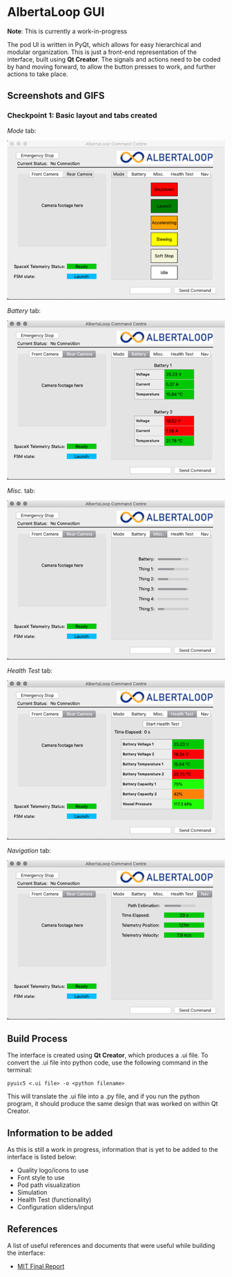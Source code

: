 # AlbertaLoop GUI
**Note**: This is currently a work-in-progress

The pod UI is written in PyQt, which allows for easy hierarchical and modular organization. This is just a front-end representation of the interface, built using **Qt Creator**. The signals and actions need to be coded by hand moving forward, to allow the button presses to work, and further actions to take place.

## Screenshots and GIFS
### **Checkpoint 1**: Basic layout and tabs created
*Mode* tab:

![alt text](screenshots/mode.v1.png "Mode tab")

*Battery* tab:

![alt text](screenshots/battery.v1.png "Battery tab")

*Misc.* tab:

![alt text](screenshots/misc.v1.png "Misc. tab")

*Health Test* tab:

![alt text](screenshots/healthtest.v1.png "Health test tab")

*Navigation* tab:

![alt text](screenshots/nav.v1.png "Navigation tab")


## Build Process
The interface is created using **Qt Creator**, which produces a .ui file. To convert the .ui file into python code, use the following command in the terminal:
```
pyuic5 <.ui file> -o <python filename>
```
This will translate the .ui file into a .py file, and if you run the python program, it should produce the same design that was worked on within Qt Creator.

## Information to be added
As this is still a work in progress, information that is yet to be added to the interface is listed below:

* Quality logo/icons to use
* Font style to use
* Pod path visualization
* Simulation
* Health Test (functionality)
* Configuration sliders/input


## References
A list of useful references and documents that were useful while building the interface:

* [MIT Final Report](http://web.mit.edu/mopg/www/papers/MITHyperloop_FinalReport_2017_public.pdf)

